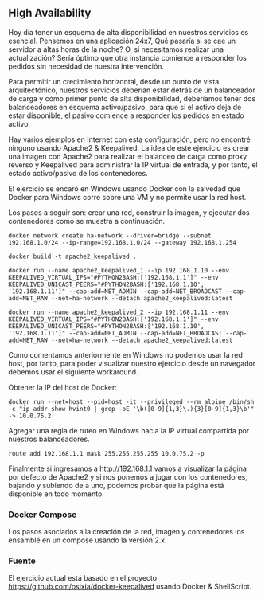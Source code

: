 ## High Availability

Hoy día tener un esquema de alta disponibilidad en nuestros servicios es esencial. Pensemos en una aplicación 24x7, Qué pasaría si se cae un servidor a altas horas de la noche? O, si necesitamos realizar una actualización? Sería óptimo que otra instancia comience a responder los pedidos sin necesidad de nuestra intervención.

Para permitir un crecimiento horizontal, desde un punto de vista arquitectónico, nuestros servicios deberían estar detrás de un balanceador de carga y cómo primer punto de alta disponibilidad, deberíamos tener dos balanceadores en esquema activo/pasivo, para que si el activo deja de estar disponible, el pasivo comience a responder los pedidos en estado activo.

Hay varios ejemplos en Internet con esta configuración, pero no encontré ninguno usando Apache2 & Keepalived. La idea de este ejercicio es crear una imagen con Apache2 para realizar el balanceo de carga como proxy reverso y Keepalived para administrar la IP virtual de entrada, y por tanto, el estado activo/pasivo de los contenedores.

El ejercicio se encaró en Windows usando Docker con la salvedad que Docker para Windows corre sobre una VM y no permite usar la red host.

Los pasos a seguir son: crear una red, construir la imagen, y ejecutar dos contenedores como se muestra a continuación.

```
docker network create ha-network --driver=bridge --subnet 192.168.1.0/24 --ip-range=192.168.1.0/24 --gateway 192.168.1.254

docker build -t apache2_keepalived .

docker run --name apache2_keepalived_1 --ip 192.168.1.10 --env KEEPALIVED_VIRTUAL_IPS="#PYTHON2BASH:['192.168.1.1']" --env KEEPALIVED_UNICAST_PEERS="#PYTHON2BASH:['192.168.1.10', '192.168.1.11']" --cap-add=NET_ADMIN --cap-add=NET_BROADCAST --cap-add=NET_RAW --net=ha-network --detach apache2_keepalived:latest

docker run --name apache2_keepalived_2 --ip 192.168.1.11 --env KEEPALIVED_VIRTUAL_IPS="#PYTHON2BASH:['192.168.1.1']" --env KEEPALIVED_UNICAST_PEERS="#PYTHON2BASH:['192.168.1.10', '192.168.1.11']" --cap-add=NET_ADMIN --cap-add=NET_BROADCAST --cap-add=NET_RAW --net=ha-network --detach apache2_keepalived:latest
```

Como comentamos anteriormente en Windows no podemos usar la red host, por tanto, para poder visualizar nuestro ejercicio desde un navegador debemos usar el siguiente workaround.

Obtener la IP del host de Docker:

```
docker run --net=host --pid=host -it --privileged --rm alpine /bin/sh -c "ip addr show hvint0 | grep -oE '\b([0-9]{1,3}\.){3}[0-9]{1,3}\b'"
-> 10.0.75.2
```

Agregar una regla de ruteo en Windows hacia la IP virtual compartida por nuestros balanceadores.

```
route add 192.168.1.1 mask 255.255.255.255 10.0.75.2 -p
```

Finalmente si ingresamos a http://192.168.1.1 vamos a visualizar la página por defecto de Apache2 y si nos ponemos a jugar con los contenedores, bajando y subiendo de a uno, podemos probar que la página está disponible en todo momento. 


### Docker Compose

Los pasos asociados a la creación de la red, imagen y contenedores los ensamblé en un compose usando la versión 2.x.

### Fuente

El ejercicio actual está basado en el proyecto https://github.com/osixia/docker-keepalived usando Docker & ShellScript.
